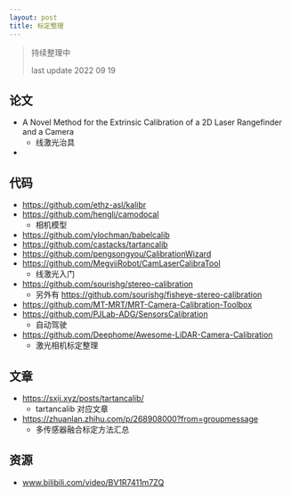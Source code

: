 ```yaml
---
layout: post
title: 标定整理
---
```


> 持续整理中
> 
> last update 2022 09 19

## 论文

- A Novel Method for the Extrinsic Calibration of a 2D Laser Rangefinder and a Camera
  - 线激光治具
- 

## 代码

- https://github.com/ethz-asl/kalibr
- https://github.com/hengli/camodocal
  - 相机模型
- https://github.com/ylochman/babelcalib
- https://github.com/castacks/tartancalib
- https://github.com/pengsongyou/CalibrationWizard
- https://github.com/MegviiRobot/CamLaserCalibraTool
  - 线激光入门
- https://github.com/sourishg/stereo-calibration
  - 另外有 https://github.com/sourishg/fisheye-stereo-calibration
- https://github.com/MT-MRT/MRT-Camera-Calibration-Toolbox
- https://github.com/PJLab-ADG/SensorsCalibration
  - 自动驾驶
- https://github.com/Deephome/Awesome-LiDAR-Camera-Calibration
  - 激光相机标定整理

## 文章

- https://sxij.xyz/posts/tartancalib/
  - tartancalib 对应文章 
- https://zhuanlan.zhihu.com/p/268908000?from=groupmessage
  - 多传感器融合标定方法汇总

## 资源

- www.bilibili.com/video/BV1R7411m7ZQ

